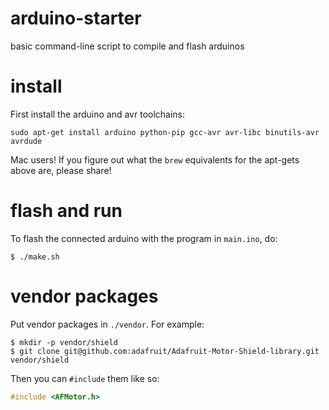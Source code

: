 # arduino-starter

basic command-line script to compile and flash arduinos

# install

First install the arduino and avr toolchains:

```
sudo apt-get install arduino python-pip gcc-avr avr-libc binutils-avr avrdude
```

Mac users! If you figure out what the `brew` equivalents for the apt-gets above
are, please share!

# flash and run

To flash the connected arduino with the program in `main.ino`, do:

```
$ ./make.sh
```

# vendor packages

Put vendor packages in `./vendor`. For example:

```
$ mkdir -p vendor/shield
$ git clone git@github.com:adafruit/Adafruit-Motor-Shield-library.git vendor/shield
```

Then you can `#include` them like so:

``` c
#include <AFMotor.h>
```
